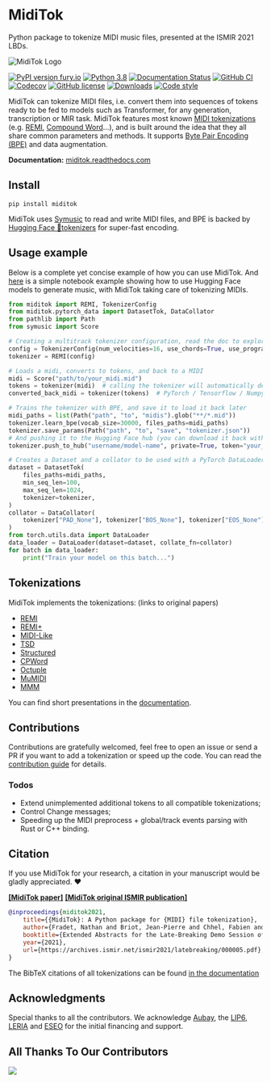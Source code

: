 # MidiTok

Python package to tokenize MIDI music files, presented at the ISMIR 2021 LBDs.

![MidiTok Logo](docs/assets/logo.png?raw=true "")

[![PyPI version fury.io](https://badge.fury.io/py/miditok.svg)](https://pypi.python.org/pypi/miditok/)
[![Python 3.8](https://img.shields.io/badge/python-3.8+-blue.svg)](https://www.python.org/downloads/release/)
[![Documentation Status](https://readthedocs.org/projects/miditok/badge/?version=latest)](https://miditok.readthedocs.io/en/latest/?badge=latest)
[![GitHub CI](https://github.com/Natooz/MidiTok/actions/workflows/pytest.yml/badge.svg)](https://github.com/Natooz/MidiTok/actions/workflows/pytest.yml)
[![Codecov](https://img.shields.io/codecov/c/github/Natooz/MidiTok)](https://codecov.io/gh/Natooz/MidiTok)
[![GitHub license](https://img.shields.io/github/license/Natooz/MidiTok.svg)](https://github.com/Natooz/MidiTok/blob/main/LICENSE)
[![Downloads](https://static.pepy.tech/badge/miditok)](https://pepy.tech/project/MidiTok)
[![Code style](https://img.shields.io/badge/code%20style-ruff-000000.svg)](https://github.com/astral-sh/ruff)

MidiTok can tokenize MIDI files, i.e. convert them into sequences of tokens ready to be fed to models such as Transformer, for any generation, transcription or MIR task.
MidiTok features most known [MIDI tokenizations](https://miditok.readthedocs.io/en/latest/tokenizations.html) (e.g. [REMI](https://arxiv.org/abs/2002.00212), [Compound Word](https://arxiv.org/abs/2101.02402)...), and is built around the idea that they all share common parameters and methods. It supports [Byte Pair Encoding (BPE)](https://arxiv.org/abs/2301.11975) and data augmentation.

**Documentation:** [miditok.readthedocs.com](https://miditok.readthedocs.io/en/latest/index.html)

## Install

```shell
pip install miditok
```
MidiTok uses [Symusic](https://github.com/Yikai-Liao/symusic) to read and write MIDI files, and BPE is backed by [Hugging Face 🤗tokenizers](https://github.com/huggingface/tokenizers) for super-fast encoding.

## Usage example

Below is a complete yet concise example of how you can use MidiTok. And [here](colab-notebooks/Full_Example_HuggingFace_GPT2_Transformer.ipynb) is a simple notebook example showing how to use Hugging Face models to generate music, with MidiTok taking care of tokenizing MIDIs.

```python
from miditok import REMI, TokenizerConfig
from miditok.pytorch_data import DatasetTok, DataCollator
from pathlib import Path
from symusic import Score

# Creating a multitrack tokenizer configuration, read the doc to explore other parameters
config = TokenizerConfig(num_velocities=16, use_chords=True, use_programs=True)
tokenizer = REMI(config)

# Loads a midi, converts to tokens, and back to a MIDI
midi = Score("path/to/your_midi.mid")
tokens = tokenizer(midi)  # calling the tokenizer will automatically detect MIDIs, paths and tokens
converted_back_midi = tokenizer(tokens)  # PyTorch / Tensorflow / Numpy tensors supported

# Trains the tokenizer with BPE, and save it to load it back later
midi_paths = list(Path("path", "to", "midis").glob("**/*.mid"))
tokenizer.learn_bpe(vocab_size=30000, files_paths=midi_paths)
tokenizer.save_params(Path("path", "to", "save", "tokenizer.json"))
# And pushing it to the Hugging Face hub (you can download it back with .from_pretrained)
tokenizer.push_to_hub("username/model-name", private=True, token="your_hf_token")

# Creates a Dataset and a collator to be used with a PyTorch DataLoader to train a model
dataset = DatasetTok(
    files_paths=midi_paths,
    min_seq_len=100,
    max_seq_len=1024,
    tokenizer=tokenizer,
)
collator = DataCollator(
    tokenizer["PAD_None"], tokenizer["BOS_None"], tokenizer["EOS_None"]
)
from torch.utils.data import DataLoader
data_loader = DataLoader(dataset=dataset, collate_fn=collator)
for batch in data_loader:
    print("Train your model on this batch...")
```

## Tokenizations

MidiTok implements the tokenizations: (links to original papers)
* [REMI](https://dl.acm.org/doi/10.1145/3394171.3413671)
* [REMI+](https://openreview.net/forum?id=NyR8OZFHw6i)
* [MIDI-Like](https://link.springer.com/article/10.1007/s00521-018-3758-9)
* [TSD](https://arxiv.org/abs/2301.11975)
* [Structured](https://arxiv.org/abs/2107.05944)
* [CPWord](https://ojs.aaai.org/index.php/AAAI/article/view/16091)
* [Octuple](https://aclanthology.org/2021.findings-acl.70)
* [MuMIDI](https://dl.acm.org/doi/10.1145/3394171.3413721)
* [MMM](https://arxiv.org/abs/2008.06048)

You can find short presentations in the [documentation](https://miditok.readthedocs.io/en/latest/tokenizations.html).

## Contributions

Contributions are gratefully welcomed, feel free to open an issue or send a PR if you want to add a tokenization or speed up the code. You can read the [contribution guide](CONTRIBUTING.md) for details.

### Todos

* Extend unimplemented additional tokens to all compatible tokenizations;
* Control Change messages;
* Speeding up the MIDI preprocess + global/track events parsing with Rust or C++ binding.

## Citation

If you use MidiTok for your research, a citation in your manuscript would be gladly appreciated. ❤️

[**[MidiTok paper]**](https://arxiv.org/abs/2310.17202)
[**[MidiTok original ISMIR publication]**](https://archives.ismir.net/ismir2021/latebreaking/000005.pdf)
```bibtex
@inproceedings{miditok2021,
    title={{MidiTok}: A Python package for {MIDI} file tokenization},
    author={Fradet, Nathan and Briot, Jean-Pierre and Chhel, Fabien and El Fallah Seghrouchni, Amal and Gutowski, Nicolas},
    booktitle={Extended Abstracts for the Late-Breaking Demo Session of the 22nd International Society for Music Information Retrieval Conference},
    year={2021},
    url={https://archives.ismir.net/ismir2021/latebreaking/000005.pdf},
}
```

The BibTeX citations of all tokenizations can be found [in the documentation](https://miditok.readthedocs.io/en/latest/citations.html)


## Acknowledgments

Special thanks to all the contributors.
We acknowledge [Aubay](https://blog.aubay.com/index.php/language/en/home/?lang=en), the [LIP6](https://www.lip6.fr/?LANG=en), [LERIA](http://blog.univ-angers.fr/leria/n) and [ESEO](https://eseo.fr/en) for the initial financing and support.

## All Thanks To Our Contributors

<a href="https://github.com/Natooz/MidiTok/graphs/contributors">
  <img src="https://contrib.rocks/image?repo=Natooz/MidiTok" />
</a>
